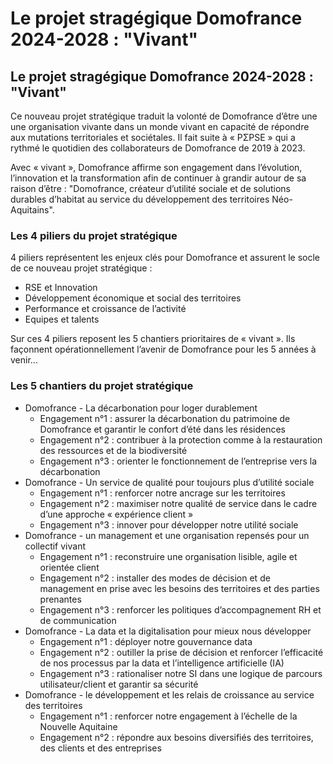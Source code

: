 # Le projet stragégique Domofrance 2024-2028 : "Vivant"

## Le projet stragégique Domofrance 2024-2028 : "Vivant"

Ce nouveau projet stratégique traduit la volonté de Domofrance d’être une une organisation vivante dans un monde vivant en capacité de répondre aux mutations territoriales et sociétales. Il fait suite à « PΣPSE » qui a rythmé le quotidien des collaborateurs de Domofrance de 2019 à 2023.

Avec « vivant », Domofrance affirme son engagement dans l’évolution, l’innovation et la transformation afin de continuer à grandir autour de sa raison d’être : "Domofrance, créateur d’utilité sociale et de solutions durables d’habitat au service du développement des territoires Néo-Aquitains".

### Les 4 piliers du projet stratégique

4 piliers représentent les enjeux clés pour Domofrance et assurent le socle de ce nouveau projet stratégique :

- RSE et Innovation
- Développement économique et social des territoires
- Performance et croissance de l’activité
- Equipes et talents

Sur ces 4 piliers reposent les 5 chantiers prioritaires de « vivant ». Ils façonnent opérationnellement l’avenir de Domofrance pour les 5 années à venir...

### Les 5 chantiers du projet stratégique

- Domofrance - La décarbonation pour loger durablement
  - Engagement n°1 : assurer la décarbonation du patrimoine de Domofrance et garantir le confort d’été dans les résidences
  - Engagement n°2 : contribuer à la protection comme à la restauration des ressources et de la biodiversité
  - Engagement n°3 : orienter le fonctionnement de l’entreprise vers la décarbonation
- Domofrance - Un service de qualité pour toujours plus d’utilité sociale
  - Engagement n°1 : renforcer notre ancrage sur les territoires
  - Engagement n°2 : maximiser notre qualité de service dans le cadre d’une approche « expérience client »
  - Engagement n°3 : innover pour développer notre utilité sociale
- Domofrance - un management et une organisation repensés pour un collectif vivant
  - Engagement n°1 : reconstruire une organisation lisible, agile et orientée client
  - Engagement n°2 : installer des modes de décision et de management en prise avec les besoins des territoires et des parties prenantes
  - Engagement n°3 : renforcer les politiques d’accompagnement RH et de communication
- Domofrance - La data et la digitalisation pour mieux nous développer
  - Engagement n°1 : déployer notre gouvernance data
  - Engagement n°2 : outiller la prise de décision et renforcer l’efficacité de nos processus par la data et l’intelligence artificielle (IA)
  - Engagement n°3 : rationaliser notre SI dans une logique de parcours utilisateur/client et garantir sa sécurité
- Domofrance - le développement et les relais de croissance au service des territoires
  - Engagement n°1 : renforcer notre engagement à l’échelle de la Nouvelle Aquitaine
  - Engagement n°2 : répondre aux besoins diversifiés des territoires, des clients et des entreprises
